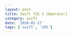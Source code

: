 ```yaml
---
layout: post
title: Swift 기초 3 [Operator]
category: swift
date: '2020-02-17'
tags: ['swift', 'iOS']
---
```

